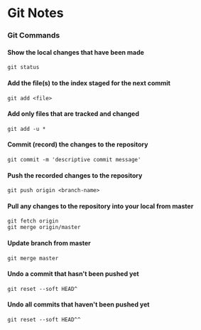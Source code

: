 # Git Notes

### Git Commands

#### Show the local changes that have been made
```git status```

#### Add the file(s) to the index staged for the next commit
```git add <file>```

#### Add only files that are tracked and changed
```git add -u *```

#### Commit (record) the changes to the repository
```git commit -m 'descriptive commit message'```

#### Push the recorded changes to the repository
```git push origin <branch-name>```

#### Pull any changes to the repository into your local from master
```
git fetch origin
git merge origin/master
```

#### Update branch from master
```git merge master```

#### Undo a commit that hasn't been pushed yet
```git reset --soft HEAD^```

#### Undo all commits that haven't been pushed yet
```git reset --soft HEAD^^```
